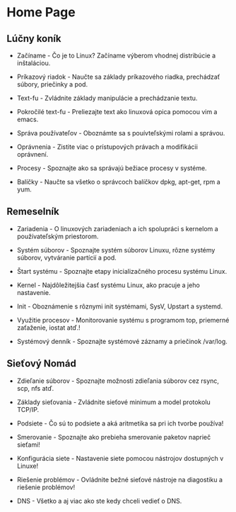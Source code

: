 # Home Page

## Lúčny koník

* Začíname - Čo je to Linux? Začíname výberom vhodnej distribúcie a inštaláciou.

* Príkazový riadok - Naučte sa základy príkazového riadka, prechádzať súbory, priečinky a pod.

* Text-fu - Zvládnite základy manipulácie a prechádzanie textu.

* Pokročilé text-fu - Preliezajte text ako linuxová opica pomocou vim a emacs.

* Správa používateľov - Oboznámte sa s pouívteľskými rolami a správou.

* Oprávnenia - Zistite viac o prístupových právach a modifikácii oprávnení.

* Procesy - Spoznajte ako sa správajú bežiace procesy v systéme.

* Balíčky - Naučte sa všetko o správcoch balíčkov dpkg, apt-get, rpm a yum.

## Remeselník

* Zariadenia - O linuxových zariadeniach a ich spolupráci s kernelom a používateľským priestorom.

* Systém súborov - Spoznajte systém súborov Linuxu, rôzne systémy súborov, vytváranie partícií a pod.

* Štart systému - Spoznajte etapy inicializačného procesu systému Linux.

* Kernel - Najdôležitejšia časť systému Linux, ako pracuje a jeho nastavenie.

* Init - Oboznámenie s  rôznymi init systémami, SysV, Upstart a systemd.

* Využitie procesov - Monitorovanie systému s programom top, priemerné zaťaženie, iostat atď.!

* Systémový denník - Spoznajte systémové záznamy a priečinok /var/log.

## Sieťový Nomád

* Zdieľanie súborov - Spoznajte možnosti zdieľania súborov cez rsync, scp, nfs atď.

* Základy sieťovania - Zvládnite sieťové minimum a model protokolu TCP/IP.

* Podsiete - Čo sú to podsiete a aká aritmetika sa pri ich tvorbe používa!

* Smerovanie - Spoznajte ako prebieha smerovanie paketov naprieč sieťami!

* Konfigurácia siete - Nastavenie siete pomocou nástrojov dostupných v Linuxe!

* Riešenie problémov - Ovládnite bežné sieťové nástroje na diagostiku a riešenie problémov!

* DNS - Všetko a aj viac ako ste kedy chceli vedieť o DNS.
